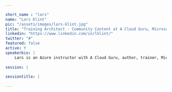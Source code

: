 ```yaml
---

short_name : "lars"
name: "Lars Klint"
pic: "/assets/images/lars-klint.jpg"
title: "Training Architect - Community Content at A Cloud Guru, Microsoft MVP"
linkedin: "https://www.linkedin.com/in/lklint/"
twitter: "#"
featured: false
active: Y
speakerbio: |
    Lars is an Azure instructor with A Cloud Guru, author, trainer, Microsoft MVP, community leader, aspiring Microsoft Azure expert and part time classic car collector. He is heavily involved in the space of cloud computing services, especially Azure, loves HoloLens and mixed reality, and is a published author, solution architect and writer for numerous publications. He has been a part of the software development community for the past 20 years and co-organises the DDD Melbourne community conference, organises developer events with Microsoft, and also runs a part time car restoration business. He has spoken at numerous technical events around the world and is an expert in Australian Outback Internet. 
    
session: |
    
sessiontitle: |
    
---
```


